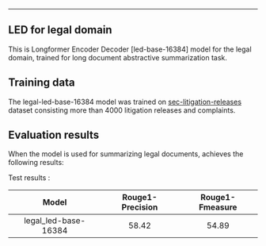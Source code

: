 ---

## LED for legal domain
This is Longformer Encoder Decoder [led-base-16384] model for the legal domain, trained for long document abstractive summarization task. 

## Training data

The legal-led-base-16384 model was trained on [sec-litigation-releases](https://www.sec.gov/litigation/litreleases.htm) dataset consisting more than 4000 litigation releases and complaints.

## Evaluation results

When the model is used for summarizing legal documents, achieves the following results:

Test results :

| Model | Rouge1-Precision  | Rouge1-Fmeasure |
|:-----:|:-----:|:-----:|
|   legal_led-base-16384 | 58.42|54.89 |